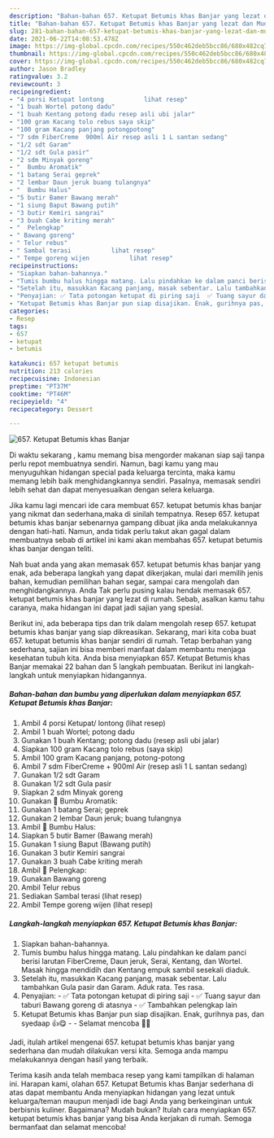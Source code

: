 ```yaml
---
description: "Bahan-bahan 657. Ketupat Betumis khas Banjar yang lezat dan Mudah Dibuat"
title: "Bahan-bahan 657. Ketupat Betumis khas Banjar yang lezat dan Mudah Dibuat"
slug: 281-bahan-bahan-657-ketupat-betumis-khas-banjar-yang-lezat-dan-mudah-dibuat
date: 2021-06-22T14:08:53.478Z
image: https://img-global.cpcdn.com/recipes/550c462deb5bcc86/680x482cq70/657-ketupat-betumis-khas-banjar-foto-resep-utama.jpg
thumbnail: https://img-global.cpcdn.com/recipes/550c462deb5bcc86/680x482cq70/657-ketupat-betumis-khas-banjar-foto-resep-utama.jpg
cover: https://img-global.cpcdn.com/recipes/550c462deb5bcc86/680x482cq70/657-ketupat-betumis-khas-banjar-foto-resep-utama.jpg
author: Jason Bradley
ratingvalue: 3.2
reviewcount: 3
recipeingredient:
- "4 porsi Ketupat lontong           lihat resep"
- "1 buah Wortel potong dadu"
- "1 buah Kentang potong dadu resep asli ubi jalar"
- "100 gram Kacang tolo rebus saya skip"
- "100 gram Kacang panjang potongpotong"
- "7 sdm FiberCreme  900ml Air resep asli 1 L santan sedang"
- "1/2 sdt Garam"
- "1/2 sdt Gula pasir"
- "2 sdm Minyak goreng"
- "  Bumbu Aromatik"
- "1 batang Serai geprek"
- "2 lembar Daun jeruk buang tulangnya"
- "  Bumbu Halus"
- "5 butir Bamer Bawang merah"
- "1 siung Baput Bawang putih"
- "3 butir Kemiri sangrai"
- "3 buah Cabe kriting merah"
- "  Pelengkap"
- " Bawang goreng"
- " Telur rebus"
- " Sambal terasi           lihat resep"
- " Tempe goreng wijen           lihat resep"
recipeinstructions:
- "Siapkan bahan-bahannya."
- "Tumis bumbu halus hingga matang. Lalu pindahkan ke dalam panci berisi larutan FiberCreme, Daun jeruk, Serai, Kentang, dan Wortel. Masak hingga mendidih dan Kentang empuk sambil sesekali diaduk."
- "Setelah itu, masukkan Kacang panjang, masak sebentar. Lalu tambahkan Gula pasir dan Garam. Aduk rata. Tes rasa."
- "Penyajian: ✅ Tata potongan ketupat di piring saji  ✅ Tuang sayur dan taburi Bawang goreng di atasnya ✅ Tambahkan pelengkap lain"
- "Ketupat Betumis khas Banjar pun siap disajikan. Enak, gurihnya pas, dan syedaap 👍😋  Selamat mencoba 🙏😊"
categories:
- Resep
tags:
- 657
- ketupat
- betumis

katakunci: 657 ketupat betumis 
nutrition: 213 calories
recipecuisine: Indonesian
preptime: "PT37M"
cooktime: "PT46M"
recipeyield: "4"
recipecategory: Dessert

---
```



![657. Ketupat Betumis khas Banjar](https://img-global.cpcdn.com/recipes/550c462deb5bcc86/680x482cq70/657-ketupat-betumis-khas-banjar-foto-resep-utama.jpg)

Di waktu  sekarang , kamu memang bisa mengorder makanan siap saji tanpa perlu repot membuatnya sendiri. Namun, bagi kamu yang mau menyuguhkan hidangan special pada keluarga tercinta, maka kamu memang lebih baik menghidangkannya sendiri. Pasalnya, memasak sendiri lebih sehat dan dapat menyesuaikan dengan selera keluarga.

Jika kamu lagi mencari ide cara membuat 657. ketupat betumis khas banjar yang nikmat dan sederhana,maka di sinilah tempatnya. Resep 657. ketupat betumis khas banjar  sebenarnya gampang dibuat jika anda melakukannya dengan hati-hati. Namun, anda tidak perlu takut akan gagal dalam membuatnya 
sebab di artikel ini kami akan membahas 657. ketupat betumis khas banjar dengan teliti.  



Nah buat anda yang akan memasak 657. ketupat betumis khas banjar yang enak, ada beberapa langkah yang dapat dikerjakan, mulai dari memilih jenis bahan, kemudian pemilihan bahan segar, sampai cara mengolah dan menghidangkannya. Anda Tak perlu pusing kalau hendak memasak 657. ketupat betumis khas banjar yang lezat di rumah. Sebab, asalkan kamu  tahu caranya, maka hidangan ini dapat jadi sajian yang spesial.

Berikut ini, ada beberapa tips dan trik dalam mengolah resep 657. ketupat betumis khas banjar yang siap dikreasikan. Sekarang, mari kita coba buat 657. ketupat betumis khas banjar sendiri di rumah. Tetap berbahan yang sederhana, sajian ini bisa memberi manfaat dalam membantu menjaga kesehatan tubuh kita. Anda bisa menyiapkan 657. Ketupat Betumis khas Banjar memakai 22 bahan dan 5 langkah pembuatan. Berikut ini langkah-langkah untuk menyiapkan hidangannya.

<!--inarticleads1-->

##### Bahan-bahan dan bumbu yang diperlukan dalam menyiapkan 657. Ketupat Betumis khas Banjar:

1. Ambil 4 porsi Ketupat/ lontong           (lihat resep)
1. Ambil 1 buah Wortel; potong dadu
1. Gunakan 1 buah Kentang; potong dadu (resep asli ubi jalar)
1. Siapkan 100 gram Kacang tolo rebus (saya skip)
1. Ambil 100 gram Kacang panjang, potong-potong
1. Ambil 7 sdm FiberCreme + 900ml Air (resep asli 1 L santan sedang)
1. Gunakan 1/2 sdt Garam
1. Gunakan 1/2 sdt Gula pasir
1. Siapkan 2 sdm Minyak goreng
1. Gunakan  📌 Bumbu Aromatik:
1. Gunakan 1 batang Serai; geprek
1. Gunakan 2 lembar Daun jeruk; buang tulangnya
1. Ambil  📌 Bumbu Halus:
1. Siapkan 5 butir Bamer (Bawang merah)
1. Gunakan 1 siung Baput (Bawang putih)
1. Gunakan 3 butir Kemiri sangrai
1. Gunakan 3 buah Cabe kriting merah
1. Ambil  📌 Pelengkap:
1. Gunakan  Bawang goreng
1. Ambil  Telur rebus
1. Sediakan  Sambal terasi           (lihat resep)
1. Ambil  Tempe goreng wijen           (lihat resep)




<!--inarticleads2-->

##### Langkah-langkah menyiapkan 657. Ketupat Betumis khas Banjar:

1. Siapkan bahan-bahannya.
1. Tumis bumbu halus hingga matang. Lalu pindahkan ke dalam panci berisi larutan FiberCreme, Daun jeruk, Serai, Kentang, dan Wortel. Masak hingga mendidih dan Kentang empuk sambil sesekali diaduk.
1. Setelah itu, masukkan Kacang panjang, masak sebentar. Lalu tambahkan Gula pasir dan Garam. Aduk rata. Tes rasa.
1. Penyajian: - ✅ Tata potongan ketupat di piring saji  - ✅ Tuang sayur dan taburi Bawang goreng di atasnya - ✅ Tambahkan pelengkap lain
1. Ketupat Betumis khas Banjar pun siap disajikan. Enak, gurihnya pas, dan syedaap 👍😋 -  - Selamat mencoba 🙏😊




Jadi, itulah artikel mengenai  657. ketupat betumis khas banjar  yang sederhana dan mudah dilakukan versi kita. Semoga anda mampu melakukannya dengan hasil yang terbaik. 

Terima kasih anda telah membaca resep yang kami tampilkan di halaman ini. Harapan kami, olahan  657. Ketupat Betumis khas Banjar sederhana di atas dapat membantu Anda menyiapkan hidangan yang lezat untuk keluarga/teman maupun menjadi ide bagi Anda yang berkeinginan untuk berbisnis kuliner. Bagaimana? Mudah bukan? Itulah cara menyiapkan 657. ketupat betumis khas banjar yang bisa Anda kerjakan di rumah. Semoga bermanfaat dan selamat mencoba!


